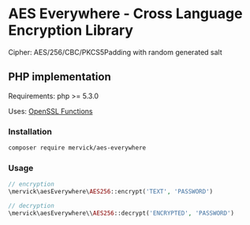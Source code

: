 # AES Everywhere - Cross Language Encryption Library

Cipher: AES/256/CBC/PKCS5Padding with random generated salt

## PHP implementation

Requirements: php >= 5.3.0

Uses: [OpenSSL Functions](http://php.net/manual/en/ref.openssl.php)

### Installation

```sh
composer require mervick/aes-everywhere
```

### Usage

```php
// encryption
\mervick\aesEverywhere\AES256::encrypt('TEXT', 'PASSWORD')

// decryption
\mervick\aesEverywhere\\AES256::decrypt('ENCRYPTED', 'PASSWORD')
```

